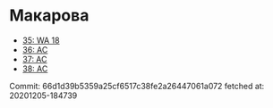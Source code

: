 # Макарова
- [35: WA 18](35.md)
- [36: AC](36.md)
- [37: AC](37.md)
- [38: AC](38.md)

Commit: 66d1d39b5359a25cf6517c38fe2a26447061a072
 fetched at: 20201205-184739
